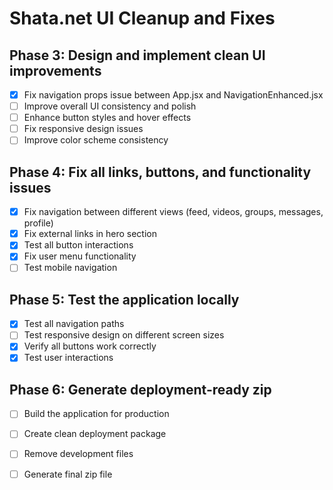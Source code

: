 # Shata.net UI Cleanup and Fixes

## Phase 3: Design and implement clean UI improvements
- [x] Fix navigation props issue between App.jsx and NavigationEnhanced.jsx
- [ ] Improve overall UI consistency and polish
- [ ] Enhance button styles and hover effects
- [ ] Fix responsive design issues
- [ ] Improve color scheme consistency

## Phase 4: Fix all links, buttons, and functionality issues
- [x] Fix navigation between different views (feed, videos, groups, messages, profile)
- [x] Fix external links in hero section
- [x] Test all button interactions
- [x] Fix user menu functionality
- [ ] Test mobile navigation

## Phase 5: Test the application locally
- [x] Test all navigation paths
- [ ] Test responsive design on different screen sizes
- [x] Verify all buttons work correctly
- [x] Test user interactions

## Phase 6: Generate deployment-ready zip
- [ ] Build the application for production
- [ ] Create clean deployment package
- [ ] Remove development files
- [ ] Generate final zip file

